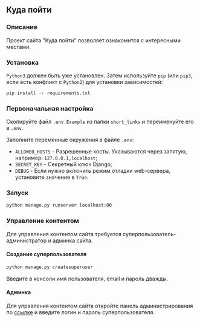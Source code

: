 ## Куда пойти

### Описание

Проект сайта "Куда пойти" позволяет ознакомится с интересными местами.  

### Установка
`Python3` должен быть уже установлен. Затем используйте `pip` (или `pip3`, если есть конфликт с `Python2`) 
для установки зависимостей:
```bash
pip install -r requirements.txt
```

### Первоначальная настройка

Скопируйте файл `.env.Example` из папки `short_links` и переименуйте его в `.env`.  

Заполните переменные окружения в файле `.env`:
- `ALLOWED_HOSTS` - Разрешенные хосты. Указываются через запятую, например: `127.0.0.1,localhost`;
- `SECRET_KEY` - Секретный ключ Django;
- `DEBUG` - Если нужно включить режим отладки web-сервера, установите значение в `True`.

### Запуск 
```bash
python manage.py runserver localhost:80
```

### Управление контентом
Для управления контентом сайта требуется суперпользователь-администратор и админка сайта.
#### Создание суперпользователя
```bash
python manage.py createsuperuser
```
Введите в консоли имя пользователя, email и пароль дважды.

#### Админка
Для управления контентом сайта откройте панель администрирования по [ссылке](http://localhost/admin) 
и введите логин и пароль суперпользователя.
